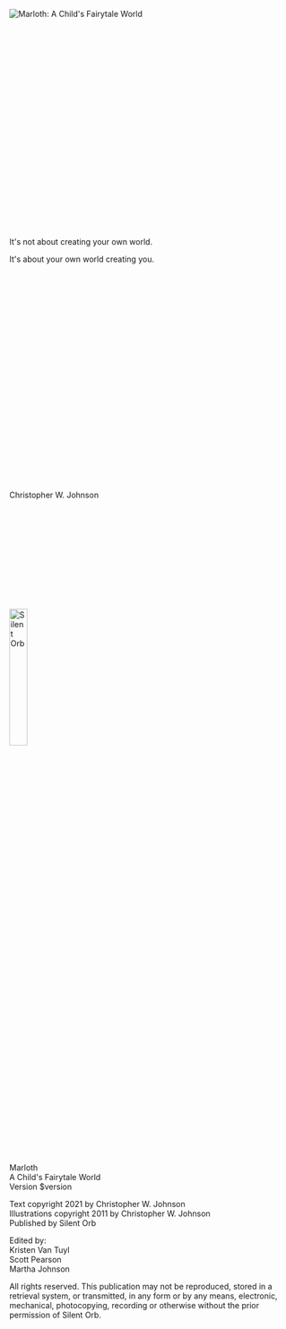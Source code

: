 <div style="height: 10%"></div>

<img class="centered-image" src="file://src/assets/images/fairytale/title.png" alt="Marloth: A Child's Fairytale World"/>

<div style="height: 10%"></div>

<div class="centered-text">
It's not about creating your own world.

It's about your own world creating you.
</div>

<div style="height: 10%"></div>

<div class="author-large">Christopher W. Johnson</div>

<div style="height: 5%"></div>

<img class="centered-image" style="width: 25%;" src="file://src/assets/images/common/silentorb.svg" alt="Silent Orb"/>

<div class="page-break"></div>

<div class="centered-text">

<p>
<div>Marloth</div>
<div>A Child's Fairytale World</div>
<div>Version $version</div>
</p>

<p>
<div>Text copyright 2021 by Christopher W. Johnson</div>
<div>Illustrations copyright 2011 by Christopher W. Johnson</div>
<div>Published by Silent Orb</div>
</p>

<p>
<div>Edited by:</div>
<div>Kristen Van Tuyl</div>
<div>Scott Pearson</div>
<div>Martha Johnson</div>
</p>

All rights reserved. This publication may not be reproduced, stored in a retrieval system, or transmitted, in any form or by any means, electronic, mechanical, photocopying, recording or otherwise without the prior permission of Silent Orb.
</div>
